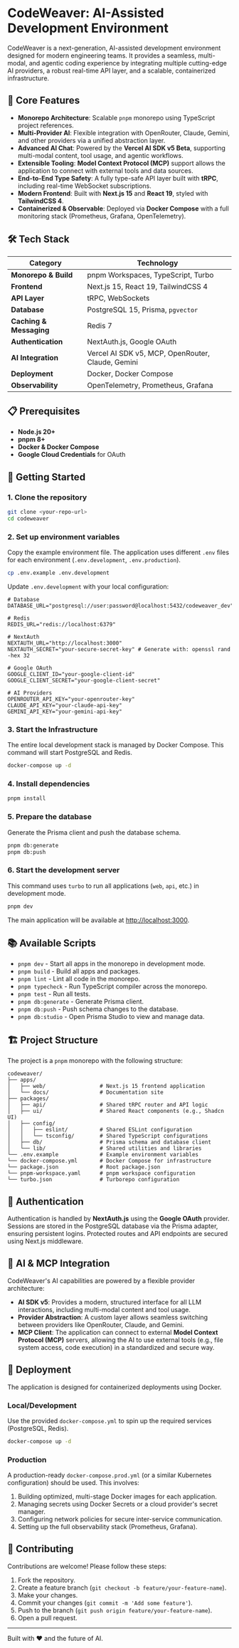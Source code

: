 # CodeWeaver: AI-Assisted Development Environment

CodeWeaver is a next-generation, AI-assisted development environment designed for modern engineering teams. It provides a seamless, multi-modal, and agentic coding experience by integrating multiple cutting-edge AI providers, a robust real-time API layer, and a scalable, containerized infrastructure.

## 🚀 Core Features

- **Monorepo Architecture**: Scalable `pnpm` monorepo using TypeScript project references.
- **Multi-Provider AI**: Flexible integration with OpenRouter, Claude, Gemini, and other providers via a unified abstraction layer.
- **Advanced AI Chat**: Powered by the **Vercel AI SDK v5 Beta**, supporting multi-modal content, tool usage, and agentic workflows.
- **Extensible Tooling**: **Model Context Protocol (MCP)** support allows the application to connect with external tools and data sources.
- **End-to-End Type Safety**: A fully type-safe API layer built with **tRPC**, including real-time WebSocket subscriptions.
- **Modern Frontend**: Built with **Next.js 15** and **React 19**, styled with **TailwindCSS 4**.
- **Containerized & Observable**: Deployed via **Docker Compose** with a full monitoring stack (Prometheus, Grafana, OpenTelemetry).

## 🛠️ Tech Stack

| Category                  | Technology                                     |
| ------------------------- | ---------------------------------------------- |
| **Monorepo & Build**      | pnpm Workspaces, TypeScript, Turbo             |
| **Frontend**              | Next.js 15, React 19, TailwindCSS 4            |
| **API Layer**             | tRPC, WebSockets                               |
| **Database**              | PostgreSQL 15, Prisma, `pgvector`              |
| **Caching & Messaging**   | Redis 7                                        |
| **Authentication**        | NextAuth.js, Google OAuth                      |
| **AI Integration**        | Vercel AI SDK v5, MCP, OpenRouter, Claude, Gemini|
| **Deployment**            | Docker, Docker Compose                         |
| **Observability**         | OpenTelemetry, Prometheus, Grafana             |

## 📋 Prerequisites

- **Node.js 20+**
- **pnpm 8+**
- **Docker & Docker Compose**
- **Google Cloud Credentials** for OAuth

## 🚀 Getting Started

### 1. Clone the repository

```bash
git clone <your-repo-url>
cd codeweaver
```

### 2. Set up environment variables

Copy the example environment file. The application uses different `.env` files for each environment (`.env.development`, `.env.production`).

```bash
cp .env.example .env.development
```

Update `.env.development` with your local configuration:

```env
# Database
DATABASE_URL="postgresql://user:password@localhost:5432/codeweaver_dev"

# Redis
REDIS_URL="redis://localhost:6379"

# NextAuth
NEXTAUTH_URL="http://localhost:3000"
NEXTAUTH_SECRET="your-secure-secret-key" # Generate with: openssl rand -hex 32

# Google OAuth
GOOGLE_CLIENT_ID="your-google-client-id"
GOOGLE_CLIENT_SECRET="your-google-client-secret"

# AI Providers
OPENROUTER_API_KEY="your-openrouter-key"
CLAUDE_API_KEY="your-claude-api-key"
GEMINI_API_KEY="your-gemini-api-key"
```

### 3. Start the Infrastructure

The entire local development stack is managed by Docker Compose. This command will start PostgreSQL and Redis.

```bash
docker-compose up -d
```

### 4. Install dependencies

```bash
pnpm install
```

### 5. Prepare the database

Generate the Prisma client and push the database schema.

```bash
pnpm db:generate
pnpm db:push
```

### 6. Start the development server

This command uses `turbo` to run all applications (`web`, `api`, etc.) in development mode.

```bash
pnpm dev
```

The main application will be available at [http://localhost:3000](http://localhost:3000).

## 📚 Available Scripts

- `pnpm dev` - Start all apps in the monorepo in development mode.
- `pnpm build` - Build all apps and packages.
- `pnpm lint` - Lint all code in the monorepo.
- `pnpm typecheck` - Run TypeScript compiler across the monorepo.
- `pnpm test` - Run all tests.
- `pnpm db:generate` - Generate Prisma client.
- `pnpm db:push` - Push schema changes to the database.
- `pnpm db:studio` - Open Prisma Studio to view and manage data.

## 🏗️ Project Structure

The project is a `pnpm` monorepo with the following structure:

```
codeweaver/
├── apps/
│   ├── web/                 # Next.js 15 frontend application
│   └── docs/                # Documentation site
├── packages/
│   ├── api/                 # Shared tRPC router and API logic
│   ├── ui/                  # Shared React components (e.g., Shadcn UI)
│   ├── config/
│   │   ├── eslint/          # Shared ESLint configuration
│   │   └── tsconfig/        # Shared TypeScript configurations
│   ├── db/                  # Prisma schema and database client
│   └── lib/                 # Shared utilities and libraries
└── .env.example             # Example environment variables
└── docker-compose.yml       # Docker Compose for infrastructure
└── package.json             # Root package.json
└── pnpm-workspace.yaml      # pnpm workspace configuration
└── turbo.json               # Turborepo configuration
```

## 🔐 Authentication

Authentication is handled by **NextAuth.js** using the **Google OAuth** provider. Sessions are stored in the PostgreSQL database via the Prisma adapter, ensuring persistent logins. Protected routes and API endpoints are secured using Next.js middleware.

## 🤖 AI & MCP Integration

CodeWeaver's AI capabilities are powered by a flexible provider architecture:
- **AI SDK v5**: Provides a modern, structured interface for all LLM interactions, including multi-modal content and tool usage.
- **Provider Abstraction**: A custom layer allows seamless switching between providers like OpenRouter, Claude, and Gemini.
- **MCP Client**: The application can connect to external **Model Context Protocol (MCP)** servers, allowing the AI to use external tools (e.g., file system access, code execution) in a standardized and secure way.

## 🚀 Deployment

The application is designed for containerized deployments using Docker.

### Local/Development
Use the provided `docker-compose.yml` to spin up the required services (PostgreSQL, Redis).

```bash
docker-compose up -d
```

### Production
A production-ready `docker-compose.prod.yml` (or a similar Kubernetes configuration) should be used. This involves:
1. Building optimized, multi-stage Docker images for each application.
2. Managing secrets using Docker Secrets or a cloud provider's secret manager.
3. Configuring network policies for secure inter-service communication.
4. Setting up the full observability stack (Prometheus, Grafana).

## 🤝 Contributing

Contributions are welcome! Please follow these steps:
1. Fork the repository.
2. Create a feature branch (`git checkout -b feature/your-feature-name`).
3. Make your changes.
4. Commit your changes (`git commit -m 'Add some feature'`).
5. Push to the branch (`git push origin feature/your-feature-name`).
6. Open a pull request.

---

Built with ❤️ and the future of AI.

